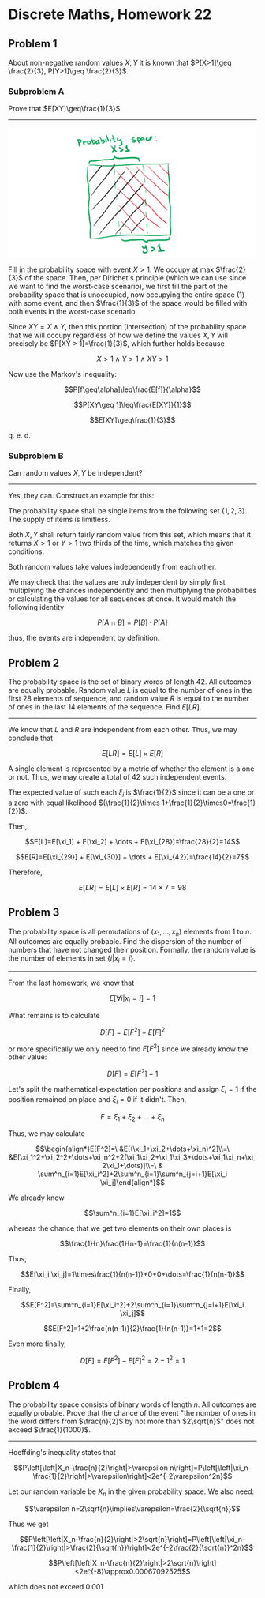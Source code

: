 # Discrete Maths, Homework 22

## Problem 1

About non-negative random values $X,Y$ it is known that $P[X>1]\geq \frac{2}{3}, P[Y>1]\geq \frac{2}{3}$.

### Subproblem A

Prove that $E[XY]\geq\frac{1}{3}$.

---

![alt text](image-38.png)

Fill in the probability space with event $X>1$. We occupy at max $\frac{2}{3}$ of the space. Then, per Dirichet's principle (which we can use since we want to find the worst-case scenario), we first fill the part of the probability space that is unoccupied, now occupying the entire space $(1)$ with some event, and then $\frac{1}{3}$ of the space would be filled with both events in the worst-case scenario.

Since $XY=X\land Y$, then this portion (intersection) of the probability space that we will occupy regardless of how we define the values $X,Y$ will precisely be $P[XY > 1]=\frac{1}{3}$, which further holds because 

$$X>1\land Y>1\land XY>1$$

Now use the Markov's inequality:

$$P[f\geq\alpha]\leq\frac{E[f]}{\alpha}$$

$$P[XY\geq 1]\leq\frac{E[XY]}{1}$$

$$E[XY]\geq\frac{1}{3}$$

q. e. d.

### Subproblem B

Can random values $X, Y$ be independent?

---

Yes, they can. Construct an example for this:

The probability space shall be single items from the following set $\{1, 2, 3\}$. The supply of items is limitless.

Both $X,Y$ shall return fairly random value from this set, which means that it returns $X>1$ or $Y>1$ two thirds of the time, which matches the given conditions.

Both random values take values independently from each other.

We may check that the values are truly independent by simply first multiplying the chances independently and then multiplying the probabilities or calculating the values for all sequences at once. It would match the following identity

$$P[A\cap B]=P[B]\cdot P[A]$$

thus, the events are independent by definition.

## Problem 2

The probability space is the set of binary words of length $42$. All outcomes are equally probable. Random value $L$ is equal to the number of ones in the first $28$ elements of sequence, and random value $R$ is equal to the number of ones in the last $14$ elements of the sequence. Find $E[LR]$.

---

We know that $L$ and $R$ are independent from each other. Thus, we may conclude that 

$$E[LR]=E[L]\times E[R]$$

A single element is represented by a metric of whether the element is a one or not. Thus, we may create a total of $42$ such independent events.

The expected value of such each $\xi_i$ is $\frac{1}{2}$ since it can be a one or a zero with equal likelihood $(\frac{1}{2}\times 1+\frac{1}{2}\times0=\frac{1}{2})$.

Then, 

$$E[L]=E[\xi_1] + E[\xi_2] + \dots + E[\xi_{28}]=\frac{28}{2}=14$$

$$E[R]=E[\xi_{29}] + E[\xi_{30}] + \dots + E[\xi_{42}]=\frac{14}{2}=7$$

Therefore,

$$E[LR]=E[L]\times E[R]=14\times7=98$$

## Problem 3

The probability space is all permutations of $(x_1,\dots,x_n)$ elements from $1$ to $n$. All outcomes are equally probable. Find the dispersion of the number of numbers that have not changed their position. Formally, the random value is the number of elements in set $\{i|x_i=i\}$.

---

From the last homework, we know that 

$$E[\forall i|x_i=i]= 1$$

What remains is to calculate 

$$D[F]=E[F^2]-E[F]^2$$

or more specifically we only need to find $E[F^2]$ since we already know the other value:

$$D[F]=E[F^2]-1$$

Let's split the mathematical expectation per positions and assign $\xi_i=1$ if the position remained on place and $\xi_i=0$ if it didn't. Then, 

$$F=\xi_1+\xi_2+\dots+\xi_n$$

Thus, we may calculate

$$\begin{align*}E[F^2]=\ &E[(\xi_1+\xi_2+\dots+\xi_n)^2]\\=\ &E[\xi_1^2+\xi_2^2+\dots+\xi_n^2+2(\xi_1\xi_2+\xi_1\xi_3+\dots+\xi_1\xi_n+\xi_2\xi_1+\dots)]\\=\ & \sum^n_{i=1}E[\xi_i^2]+2\sum^n_{i=1}\sum^n_{j=i+1}E[\xi_i \xi_j]\end{align*}$$

We already know

$$\sum^n_{i=1}E[\xi_i^2]=1$$

whereas the chance that we get two elements on their own places is

$$\frac{1}{n}\frac{1}{n-1}=\frac{1}{n(n-1)}$$

Thus,

$$E[\xi_i \xi_j]=1\times\frac{1}{n(n-1)}+0+0+\dots=\frac{1}{n(n-1)}$$

Finally,

$$E[F^2]=\sum^n_{i=1}E[\xi_i^2]+2\sum^n_{i=1}\sum^n_{j=i+1}E[\xi_i \xi_j]$$

$$E[F^2]=1+2\frac{n(n-1)}{2}\frac{1}{n(n-1)}=1+1=2$$

Even more finally,

$$D[F]=E[F^2]-E[F]^2=2-1^2=1$$

## Problem 4

The probability space consists of binary words of length $n$. All outcomes are equally probable. Prove that the chance of the event "the number of ones in the word differs from $\frac{n}{2}$ by not more than $2\sqrt{n}$" does not exceed $\frac{1}{1000}$.

---

Hoeffding's inequality states that 

$$P\left[\left|X_n-\frac{n}{2}\right|>\varepsilon n\right]=P\left[\left|\xi_n-\frac{1}{2}\right|>\varepsilon\right]<2e^{-2\varepsilon^2n}$$

Let our random variable be $X_n$ in the given probability space. We also need: 

$$\varepsilon n=2\sqrt{n}\implies\varepsilon=\frac{2}{\sqrt{n}}$$

Thus we get

$$P\left[\left|X_n-\frac{n}{2}\right|>2\sqrt{n}\right]=P\left[\left|\xi_n-\frac{1}{2}\right|>\frac{2}{\sqrt{n}}\right]<2e^{-2\frac{2}{\sqrt{n}}^2n}$$

$$P\left[\left|X_n-\frac{n}{2}\right|>2\sqrt{n}\right]<2e^{-8}\approx0.00067092525$$

which does not exceed $0.001$